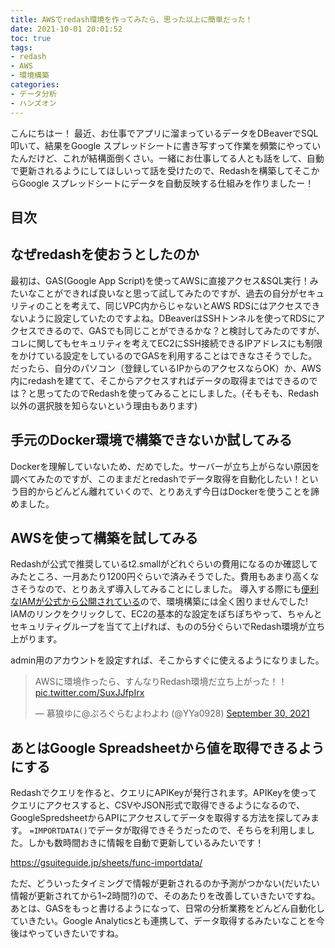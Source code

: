 ```yaml
---
title: AWSでredash環境を作ってみたら、思った以上に簡単だった！
date: 2021-10-01 20:01:52
toc: true
tags: 
- redash
- AWS
- 環境構築
categories: 
- データ分析
- ハンズオン
---
```


こんにちはー！
最近、お仕事でアプリに溜まっているデータをDBeaverでSQL叩いて、結果をGoogle スプレッドシートに書き写すって作業を頻繁にやっていたんだけど、これが結構面倒くさい。一緒にお仕事してる人とも話をして、自動で更新されるようにしてほしいって話を受けたので、Redashを構築してそこからGoogle スプレッドシートにデータを自動反映する仕組みを作りましたー！

## 目次
<!-- toc -->

<!--more-->
## なぜredashを使おうとしたのか

最初は、GAS(Google App Script)を使ってAWSに直接アクセス&SQL実行！みたいなことができれば良いなと思って試してみたのですが、過去の自分がセキュリティのことを考えて、同じVPC内からじゃないとAWS RDSにはアクセスできないように設定していたのですよね。DBeaverはSSHトンネルを使ってRDSにアクセスできるので、GASでも同じことができるかな？と検討してみたのですが、コレに関してもセキュリティを考えてEC2にSSH接続できるIPアドレスにも制限をかけている設定をしているのでGASを利用することはできなさそうでした。
だったら、自分のパソコン（登録しているIPからのアクセスならOK）か、AWS内にredashを建てて、そこからアクセスすればデータの取得まではできるのでは？と思ってたのでRedashを使ってみることにしました。(そもそも、Redash以外の選択肢を知らないという理由もあります)

## 手元のDocker環境で構築できないか試してみる

Dockerを理解していないため、だめでした。サーバーが立ち上がらない原因を調べてみたのですが、このままだとredashでデータ取得を自動化したい！という目的からどんどん離れていくので、とりあえず今日はDockerを使うことを諦めました。

## AWSを使って構築を試してみる

Redashが公式で推奨しているt2.smallがどれぐらいの費用になるのか確認してみたところ、一月あたり1200円ぐらいで済みそうでした。費用もあまり高くなさそうなので、とりあえず導入してみることにしました。
導入する際にも[便利なIAMが公式から公開されている](https://redash.io/help/open-source/setup#aws)ので、環境構築には全く困りませんでした!
IAMのリンクをクリックして、EC2の基本的な設定をぽちぽちやって、ちゃんとセキュリティグループを当てて上げれば、ものの5分ぐらいでRedash環境が立ち上がります。

admin用のアカウントを設定すれば、そこからすぐに使えるようになりました。

<blockquote class="twitter-tweet"><p lang="ja" dir="ltr">AWSに環境作ったら、すんなりRedash環境だ立ち上がった！！ <a href="https://t.co/SuxJJfpIrx">pic.twitter.com/SuxJJfpIrx</a></p>&mdash; 慕狼ゆに@ぷろぐらむよわよわ (@YYa0928) <a href="https://twitter.com/YYa0928/status/1443575340169785347?ref_src=twsrc%5Etfw">September 30, 2021</a></blockquote> <script async src="https://platform.twitter.com/widgets.js" charset="utf-8"></script>

## あとはGoogle Spreadsheetから値を取得できるようにする

Redashでクエリを作ると、クエリにAPIKeyが発行されます。APIKeyを使ってクエリにアクセスすると、CSVやJSON形式で取得できるようになるので、GoogleSpredsheetからAPIにアクセスしてデータを取得する方法を探してみます。
`=IMPORTDATA()`でデータが取得できそうだったので、そちらを利用しました。しかも数時間おきに情報を自動で更新しているみたいです！

https://gsuiteguide.jp/sheets/func-importdata/


ただ、どういったタイミングで情報が更新されるのか予測がつかない(だいたい情報が更新されてから1~2時間?)ので、そのあたりを改善していきたいですね。
あとは、GASをもっと書けるようになって、日常の分析業務をどんどん自動化していきたい。Google Analyticsとも連携して、データ取得するみたいなことを今後はやっていきたいですね。